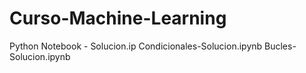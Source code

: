 # Curso-Machine-Learning
Python Notebook - Solucion.ip
Condicionales-Solucion.ipynb
Bucles-Solucion.ipynb
